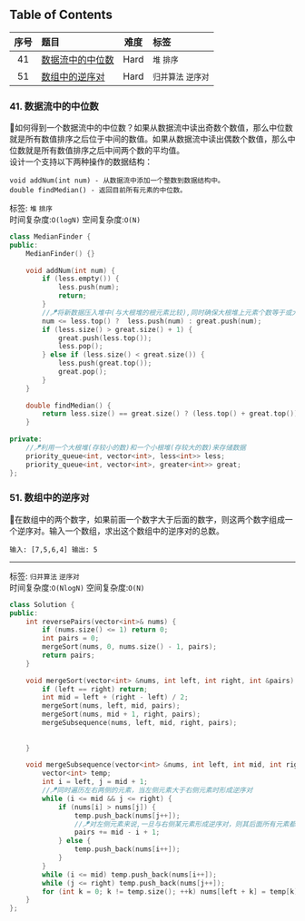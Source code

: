## Table of Contents
|序号|题目|难度|标签|
|:-:|:-|:-:|:-|
|41|[数据流中的中位数](#41-数据流中的中位数)|Hard|`堆` `排序`|
|51|[数组中的逆序对](#51-数组中的逆序对)|Hard|`归并算法` `逆序对`|


### 41. 数据流中的中位数
🏅️如何得到一个数据流中的中位数？如果从数据流中读出奇数个数值，那么中位数就是所有数值排序之后位于中间的数值。如果从数据流中读出偶数个数值，那么中位数就是所有数值排序之后中间两个数的平均值。<br>
设计一个支持以下两种操作的数据结构：
```
void addNum(int num) - 从数据流中添加一个整数到数据结构中。
double findMedian() - 返回目前所有元素的中位数。
```

标签: `堆` `排序`<br>
时间复杂度:`O(logN)` 空间复杂度:`O(N)`
```c++
class MedianFinder {
public:
    MedianFinder() {}
    
    void addNum(int num) {
        if (less.empty()) {
            less.push(num);
            return;
        }
        //🪁将新数据压入堆中(与大根堆的根元素比较),同时确保大根堆上元素个数等于或大于小根堆上元素个数一个
        num <= less.top() ?  less.push(num) : great.push(num);
        if (less.size() > great.size() + 1) {
            great.push(less.top());
            less.pop();
        } else if (less.size() < great.size()) {
            less.push(great.top());
            great.pop();
        }
    }
    
    double findMedian() {
        return less.size() == great.size() ? (less.top() + great.top()) / 2.0 : less.top();
    }
    
private:
    //🪁利用一个大根堆(存较小的数)和一个小根堆(存较大的数)来存储数据
    priority_queue<int, vector<int>, less<int>> less;
    priority_queue<int, vector<int>, greater<int>> great;
};
```

### 51. 数组中的逆序对
🏅️在数组中的两个数字，如果前面一个数字大于后面的数字，则这两个数字组成一个逆序对。输入一个数组，求出这个数组中的逆序对的总数。
```
输入: [7,5,6,4] 输出: 5
```
---

标签: `归并算法` `逆序对`<br>
时间复杂度:`O(NlogN)` 空间复杂度:`O(N)`
```c++
class Solution {
public:
    int reversePairs(vector<int>& nums) {
        if (nums.size() <= 1) return 0;
        int pairs = 0;
        mergeSort(nums, 0, nums.size() - 1, pairs);
        return pairs;
    }
    
    void mergeSort(vector<int> &nums, int left, int right, int &pairs) {
        if (left == right) return;
        int mid = left + (right - left) / 2;
        mergeSort(nums, left, mid, pairs);
        mergeSort(nums, mid + 1, right, pairs);
        mergeSubsequence(nums, left, mid, right, pairs);
        
        
    }
    
    void mergeSubsequence(vector<int> &nums, int left, int mid, int right, int &pairs) {
        vector<int> temp;
        int i = left, j = mid + 1;
        //🪁同时遍历左右两侧的元素，当左侧元素大于右侧元素时形成逆序对
        while (i <= mid && j <= right) {
            if (nums[i] > nums[j]) {
                temp.push_back(nums[j++]);
                //🪁对左侧元素来说,一旦与右侧某元素形成逆序对，则其后面所有元素都形成逆序对
                pairs += mid - i + 1;
            } else {
                temp.push_back(nums[i++]);
            }
        }
        while (i <= mid) temp.push_back(nums[i++]);
        while (j <= right) temp.push_back(nums[j++]);
        for (int k = 0; k != temp.size(); ++k) nums[left + k] = temp[k];
    }  
};
```
